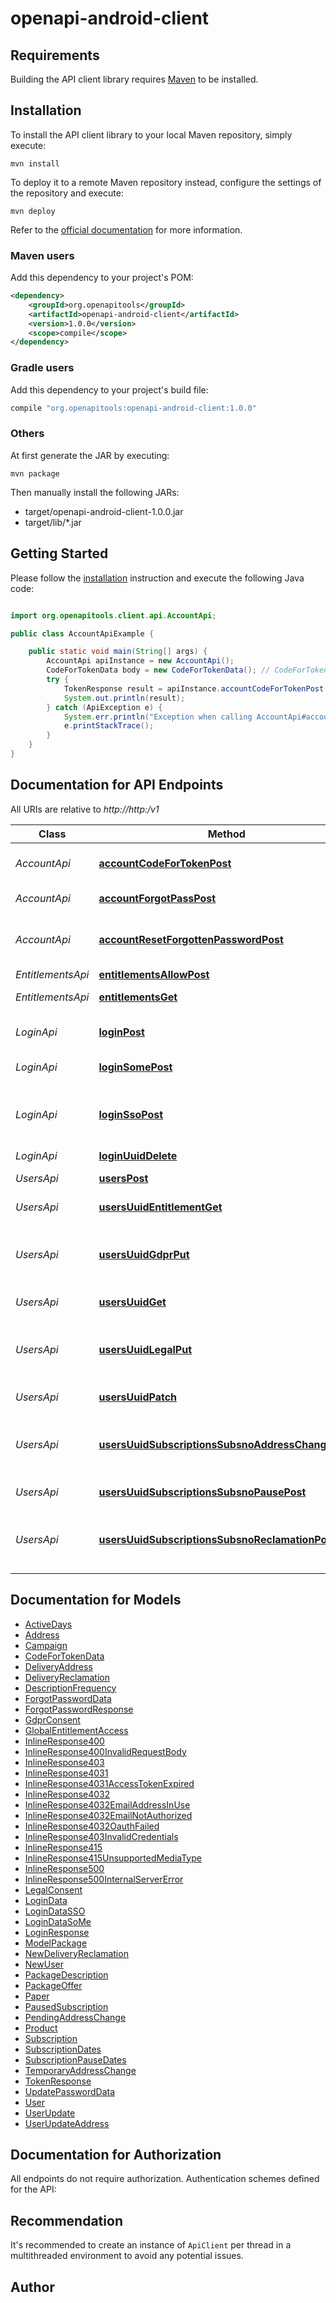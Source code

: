 # openapi-android-client

## Requirements

Building the API client library requires [Maven](https://maven.apache.org/) to be installed.

## Installation

To install the API client library to your local Maven repository, simply execute:

```shell
mvn install
```

To deploy it to a remote Maven repository instead, configure the settings of the repository and execute:

```shell
mvn deploy
```

Refer to the [official documentation](https://maven.apache.org/plugins/maven-deploy-plugin/usage.html) for more information.

### Maven users

Add this dependency to your project's POM:

```xml
<dependency>
    <groupId>org.openapitools</groupId>
    <artifactId>openapi-android-client</artifactId>
    <version>1.0.0</version>
    <scope>compile</scope>
</dependency>
```

### Gradle users

Add this dependency to your project's build file:

```groovy
compile "org.openapitools:openapi-android-client:1.0.0"
```

### Others

At first generate the JAR by executing:

    mvn package

Then manually install the following JARs:

- target/openapi-android-client-1.0.0.jar
- target/lib/*.jar

## Getting Started

Please follow the [installation](#installation) instruction and execute the following Java code:

```java

import org.openapitools.client.api.AccountApi;

public class AccountApiExample {

    public static void main(String[] args) {
        AccountApi apiInstance = new AccountApi();
        CodeForTokenData body = new CodeForTokenData(); // CodeForTokenData | 
        try {
            TokenResponse result = apiInstance.accountCodeForTokenPost(body);
            System.out.println(result);
        } catch (ApiException e) {
            System.err.println("Exception when calling AccountApi#accountCodeForTokenPost");
            e.printStackTrace();
        }
    }
}

```

## Documentation for API Endpoints

All URIs are relative to *http://http:/v1*

Class | Method | HTTP request | Description
------------ | ------------- | ------------- | -------------
*AccountApi* | [**accountCodeForTokenPost**](docs/AccountApi.md#accountCodeForTokenPost) | **POST** /account/codeForToken | Get a password reset token
*AccountApi* | [**accountForgotPassPost**](docs/AccountApi.md#accountForgotPassPost) | **POST** /account/forgotPass | Forgot Password
*AccountApi* | [**accountResetForgottenPasswordPost**](docs/AccountApi.md#accountResetForgottenPasswordPost) | **POST** /account/resetForgottenPassword | Reset a forgotten password with a token
*EntitlementsApi* | [**entitlementsAllowPost**](docs/EntitlementsApi.md#entitlementsAllowPost) | **POST** /entitlements/allow | 
*EntitlementsApi* | [**entitlementsGet**](docs/EntitlementsApi.md#entitlementsGet) | **GET** /entitlements | List all entitlements
*LoginApi* | [**loginPost**](docs/LoginApi.md#loginPost) | **POST** /login | Login with email and password
*LoginApi* | [**loginSomePost**](docs/LoginApi.md#loginSomePost) | **POST** /login/some | Login with social media
*LoginApi* | [**loginSsoPost**](docs/LoginApi.md#loginSsoPost) | **POST** /login/sso | Login with the AccessToken given by the SSO auth
*LoginApi* | [**loginUuidDelete**](docs/LoginApi.md#loginUuidDelete) | **DELETE** /login/{uuid} | Logout
*UsersApi* | [**usersPost**](docs/UsersApi.md#usersPost) | **POST** /users | Create a new user.
*UsersApi* | [**usersUuidEntitlementGet**](docs/UsersApi.md#usersUuidEntitlementGet) | **GET** /users/{uuid}/entitlement | Get users entitlements.
*UsersApi* | [**usersUuidGdprPut**](docs/UsersApi.md#usersUuidGdprPut) | **PUT** /users/{uuid}/gdpr | Updates the GDPR consent settings for a given user.
*UsersApi* | [**usersUuidGet**](docs/UsersApi.md#usersUuidGet) | **GET** /users/{uuid} | Get user by UUID.
*UsersApi* | [**usersUuidLegalPut**](docs/UsersApi.md#usersUuidLegalPut) | **PUT** /users/{uuid}/legal | Updates the legal consent settings for a given user.
*UsersApi* | [**usersUuidPatch**](docs/UsersApi.md#usersUuidPatch) | **PATCH** /users/{uuid} | Update a user
*UsersApi* | [**usersUuidSubscriptionsSubsnoAddressChangePost**](docs/UsersApi.md#usersUuidSubscriptionsSubsnoAddressChangePost) | **POST** /users/{uuid}/subscriptions/{subsno}/addressChange | Make a temporary address change for a subscription
*UsersApi* | [**usersUuidSubscriptionsSubsnoPausePost**](docs/UsersApi.md#usersUuidSubscriptionsSubsnoPausePost) | **POST** /users/{uuid}/subscriptions/{subsno}/pause | Pause users subscription
*UsersApi* | [**usersUuidSubscriptionsSubsnoReclamationPost**](docs/UsersApi.md#usersUuidSubscriptionsSubsnoReclamationPost) | **POST** /users/{uuid}/subscriptions/{subsno}/reclamation | Create a new delivery reclamation for a subscription


## Documentation for Models

 - [ActiveDays](docs/ActiveDays.md)
 - [Address](docs/Address.md)
 - [Campaign](docs/Campaign.md)
 - [CodeForTokenData](docs/CodeForTokenData.md)
 - [DeliveryAddress](docs/DeliveryAddress.md)
 - [DeliveryReclamation](docs/DeliveryReclamation.md)
 - [DescriptionFrequency](docs/DescriptionFrequency.md)
 - [ForgotPasswordData](docs/ForgotPasswordData.md)
 - [ForgotPasswordResponse](docs/ForgotPasswordResponse.md)
 - [GdprConsent](docs/GdprConsent.md)
 - [GlobalEntitlementAccess](docs/GlobalEntitlementAccess.md)
 - [InlineResponse400](docs/InlineResponse400.md)
 - [InlineResponse400InvalidRequestBody](docs/InlineResponse400InvalidRequestBody.md)
 - [InlineResponse403](docs/InlineResponse403.md)
 - [InlineResponse4031](docs/InlineResponse4031.md)
 - [InlineResponse4031AccessTokenExpired](docs/InlineResponse4031AccessTokenExpired.md)
 - [InlineResponse4032](docs/InlineResponse4032.md)
 - [InlineResponse4032EmailAddressInUse](docs/InlineResponse4032EmailAddressInUse.md)
 - [InlineResponse4032EmailNotAuthorized](docs/InlineResponse4032EmailNotAuthorized.md)
 - [InlineResponse4032OauthFailed](docs/InlineResponse4032OauthFailed.md)
 - [InlineResponse403InvalidCredentials](docs/InlineResponse403InvalidCredentials.md)
 - [InlineResponse415](docs/InlineResponse415.md)
 - [InlineResponse415UnsupportedMediaType](docs/InlineResponse415UnsupportedMediaType.md)
 - [InlineResponse500](docs/InlineResponse500.md)
 - [InlineResponse500InternalServerError](docs/InlineResponse500InternalServerError.md)
 - [LegalConsent](docs/LegalConsent.md)
 - [LoginData](docs/LoginData.md)
 - [LoginDataSSO](docs/LoginDataSSO.md)
 - [LoginDataSoMe](docs/LoginDataSoMe.md)
 - [LoginResponse](docs/LoginResponse.md)
 - [ModelPackage](docs/ModelPackage.md)
 - [NewDeliveryReclamation](docs/NewDeliveryReclamation.md)
 - [NewUser](docs/NewUser.md)
 - [PackageDescription](docs/PackageDescription.md)
 - [PackageOffer](docs/PackageOffer.md)
 - [Paper](docs/Paper.md)
 - [PausedSubscription](docs/PausedSubscription.md)
 - [PendingAddressChange](docs/PendingAddressChange.md)
 - [Product](docs/Product.md)
 - [Subscription](docs/Subscription.md)
 - [SubscriptionDates](docs/SubscriptionDates.md)
 - [SubscriptionPauseDates](docs/SubscriptionPauseDates.md)
 - [TemporaryAddressChange](docs/TemporaryAddressChange.md)
 - [TokenResponse](docs/TokenResponse.md)
 - [UpdatePasswordData](docs/UpdatePasswordData.md)
 - [User](docs/User.md)
 - [UserUpdate](docs/UserUpdate.md)
 - [UserUpdateAddress](docs/UserUpdateAddress.md)


## Documentation for Authorization

All endpoints do not require authorization.
Authentication schemes defined for the API:

## Recommendation

It's recommended to create an instance of `ApiClient` per thread in a multithreaded environment to avoid any potential issues.

## Author



